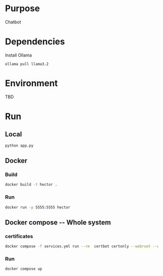 # Purpose

Chatbot

# Dependencies

Install Ollama 

```
ollama pull llama3.2
```

# Environment

TBD

# Run

## Local

```bash
python app.py
```

## Docker

### Build

```bash
docker build -t hector . 
```

### Run

```bash
docker run -p 5555:5555 hector
```

## Docker compose -- Whole system

### certificates

```bash
docker compose -f services.yml run --rm  certbot certonly --webroot --webroot-path /var/www/certbot/ -d ulex.servehttp.com
````

### Run

```bash
docker compose up
```
